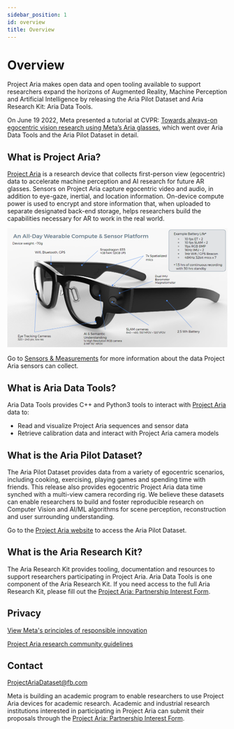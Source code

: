 ```yaml
---
sidebar_position: 1
id: overview
title: Overview
---
```

# Overview

Project Aria makes open data and open tooling available to support researchers expand the horizons of Augmented Reality, Machine Perception and Artificial Intelligence by releasing the Aria Pilot Dataset and Aria Research Kit: Aria Data Tools.

On June 19 2022, Meta presented a tutorial at CVPR: [Towards always-on egocentric vision research using Meta’s Aria glasses](https://ariatutorial2022.github.io/), which went over Aria Data Tools and the Aria Pilot Dataset in detail.

## What is Project Aria?

[Project Aria](https://about.facebook.com/realitylabs/projectaria/) is a research device that collects first-person view (egocentric) data to accelerate machine perception and AI research for future AR glasses. Sensors on Project Aria capture egocentric video and audio, in addition to eye-gaze, inertial, and location information. On-device compute power is used to encrypt and store information that, when uploaded to separate designated back-end storage, helps researchers build the capabilities necessary for AR to work in the real world.


![image of Project Aria device with sensor information](/img/Aria-technical-specs.jpeg)

Go to [Sensors & Measurements](/sensors-measurements.md) for more information about the data Project Aria sensors can collect.

## What is Aria Data Tools?

Aria Data Tools provides C++ and Python3 tools to interact with [Project Aria](https://about.facebook.com/realitylabs/projectaria/) data to:

* Read and visualize Project Aria sequences and sensor data
* Retrieve calibration data and interact with Project Aria camera models

## What is the Aria Pilot Dataset?

The Aria Pilot Dataset provides data from a variety of egocentric scenarios, including cooking, exercising, playing games and spending time with friends. This release also provides egocentric Project Aria data time synched with a multi-view camera recording rig. We believe these datasets can enable researchers to build and foster reproducible research on Computer Vision and AI/ML algorithms for scene perception, reconstruction and user surrounding understanding.

Go to the [Project Aria website](https://about.facebook.com/realitylabs/projectaria/datasets) to access the Aria Pilot Dataset.

## What is the Aria Research Kit?
The Aria Research Kit provides tooling, documentation and resources to support researchers participating in Project Aria. Aria Data Tools is one component of the Aria Research Kit. If you need access to the full Aria Research Kit, please fill out the [Project Aria: Partnership Interest Form](https://docs.google.com/forms/d/e/1FAIpQLSdA4Rba4nmsr18VkBcBCCwRnWLgBtX7KoCDH-uWfRdrBxTG1A/viewform).

## Privacy

[View Meta's principles of responsible innovation](https://about.facebook.com/realitylabs/responsible-innovation-principles/)

[Project Aria research community guidelines](https://about.facebook.com/realitylabs/projectaria/community-guidelines/)

## Contact

ProjectAriaDataset@fb.com

Meta is building an academic program to enable researchers to use Project Aria devices for academic research. Academic and industrial research institutions interested in participating in Project Aria can submit their proposals through the [Project Aria: Partnership Interest Form](https://docs.google.com/forms/d/e/1FAIpQLSdA4Rba4nmsr18VkBcBCCwRnWLgBtX7KoCDH-uWfRdrBxTG1A/viewform).
